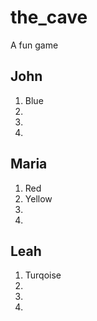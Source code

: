 # the_cave
A fun game


## John

1. Blue
2.
3.
4.

## Maria


1. Red
2. Yellow
3.
4.

## Leah

1. Turqoise
2.
3.
4.
